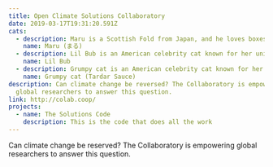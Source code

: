 ```yaml
---
title: Open Climate Solutions Collaboratory
date: 2019-03-17T19:31:20.591Z
cats:
  - description: Maru is a Scottish Fold from Japan, and he loves boxes.
    name: Maru (まる)
  - description: Lil Bub is an American celebrity cat known for her unique appearance.
    name: Lil Bub
  - description: Grumpy cat is an American celebrity cat known for her grumpy appearance.
    name: Grumpy cat (Tardar Sauce)
description: Can climate change be reversed? The Collaboratory is empowering
  global researchers to answer this question.
link: http://colab.coop/
projects:
  - name: The Solutions Code
    description: This is the code that does all the work
---
```

Can climate change be reserved? The Collaboratory is empowering global researchers to answer this question.